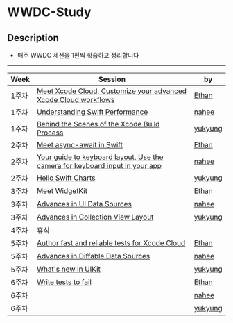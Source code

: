 # WWDC-Study

## Description
* 매주 WWDC 세션을 1편씩 학습하고 정리합니다

-------

| Week | Session | by |
|----------|----------------|--------|
|1주차|[Meet Xcode Cloud, Customize your advanced Xcode Cloud workflows](https://github.com/A-Piece-Of-WWDC/WWDC-Study/blob/main/1%EC%A3%BC%EC%B0%A8/Xcode%20Cloud.md)|[Ethan](https://github.com/Daltonicc)|
|1주차|[Understanding Swift Performance](https://github.com/A-Piece-Of-WWDC/WWDC-Study/blob/main/1%EC%A3%BC%EC%B0%A8/Understanding%20Swift%20Performance/Understanding%20Swift%20Performance.md)|[nahee](https://github.com/k-nh)|
|1주차|[Behind the Scenes of the Xcode Build Process](https://github.com/A-Piece-Of-WWDC/WWDC-Study/blob/main/1%EC%A3%BC%EC%B0%A8/xcode-build-process.md)|[yukyung](https://github.com/anyukyung)|
|2주차|[Meet async-await in Swift](https://github.com/A-Piece-Of-WWDC/WWDC-Study/blob/main/2%EC%A3%BC%EC%B0%A8/Meet%20async-await%20in%20Swift.md)|[Ethan](https://github.com/Daltonicc)|
|2주차|[Your guide to keyboard layout, Use the camera for keyboard input in your app](https://github.com/A-Piece-Of-WWDC/WWDC-Study/blob/main/2%EC%A3%BC%EC%B0%A8/Keyboard%20changes%20in%20iOS%2015%20(LayoutGuide%2C%20Camera).md)|[nahee](https://github.com/k-nh)|
|2주차|[Hello Swift Charts](https://github.com/A-Piece-Of-WWDC/WWDC-Study/blob/main/2%EC%A3%BC%EC%B0%A8/swift-Charts.md)|[yukyung](https://github.com/anyukyung)|
|3주차|[Meet WidgetKit](https://github.com/A-Piece-Of-WWDC/WWDC-Study/blob/main/3%EC%A3%BC%EC%B0%A8/Meet%20WidgetKit.md)|[Ethan](https://github.com/Daltonicc)|
|3주차|[Advances in UI Data Sources](https://github.com/A-Piece-Of-WWDC/WWDC-Study/blob/main/3%EC%A3%BC%EC%B0%A8/Advances%20in%20UI%20Data%20Sources.md)|[nahee](https://github.com/k-nh)|
|3주차|[Advances in Collection View Layout](https://github.com/A-Piece-Of-WWDC/WWDC-Study/blob/main/3%EC%A3%BC%EC%B0%A8/Advances-in-Collection-View-Layout.md)|[yukyung](https://github.com/anyukyung)|
|4주차|휴식|[]()|
|5주차|[Author fast and reliable tests for Xcode Cloud](https://github.com/A-Piece-Of-WWDC/WWDC-Study/blob/main/5%EC%A3%BC%EC%B0%A8/Author%20fast%20and%20reliable%20tests%20for%20Xcode%20Cloud.md)|[Ethan](https://github.com/Daltonicc)|
|5주차|[Advances in Diffable Data Sources](https://github.com/A-Piece-Of-WWDC/WWDC-Study/blob/main/5%EC%A3%BC%EC%B0%A8/Advances%20in%20Diffable%20Data%20Sources.md)|[nahee](https://github.com/k-nh)|
|5주차|[What's new in UIKit](https://github.com/A-Piece-Of-WWDC/WWDC-Study/blob/main/5%EC%A3%BC%EC%B0%A8/What's%20new%20in%20UIKit.md)|[yukyung](https://github.com/anyukyung)|
|6주차|[Write tests to fail](https://github.com/A-Piece-Of-WWDC/WWDC-Study/blob/main/6%EC%A3%BC%EC%B0%A8/Write%20tests%20to%20fail.md)|[Ethan](https://github.com/Daltonicc)|
|6주차|[]()|[nahee](https://github.com/k-nh)|
|6주차|[]()|[yukyung](https://github.com/anyukyung)|
